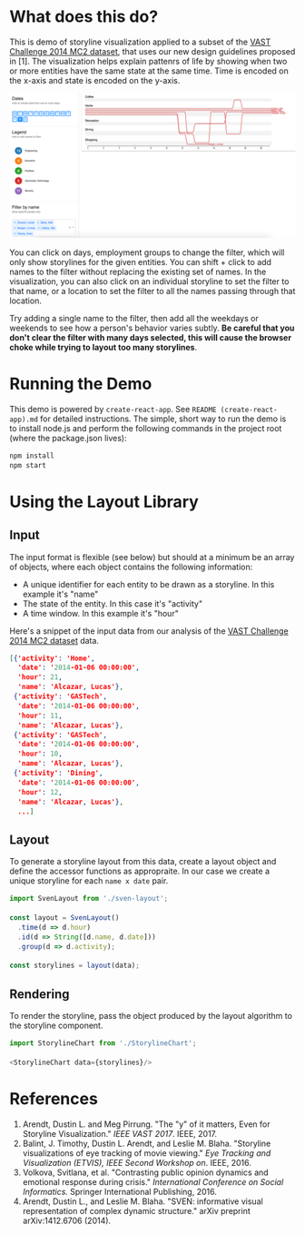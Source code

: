 # What does this do?
This is demo of storyline visualization applied to a subset of the [VAST Challenge 2014 MC2 dataset](http://www.vacommunity.org/VAST+Challenge+2014%3A+Mini-Challenge+2), that uses our new design guidelines proposed in [1].
The visualization helps explain pattenrs of life by showing when two or more entities have the same state at the same time. Time is encoded on the x-axis and state is encoded on the y-axis.

![Storyline visualization of patterns of life in the VAST Challenge 2014 MC2 dataset](./sven-demo-screenshot.png)

You can click on days, employment groups to change the filter, which will only show storylines for the given entities. You can shift + click to add names to the filter without replacing the existing set of names. In the visualization, you can also click on an individual storyline to set the filter to that name, or a location to set the filter to all the names passing through that location.

Try adding a single name to the filter, then add all the weekdays or weekends to see how a person's behavior varies subtly. **Be careful that you don't clear the filter with many days selected, this will cause the browser choke while trying to layout too many storylines**.

# Running the Demo
This demo is powered by `create-react-app`. See `README (create-react-app).md` for detailed instructions. The simple, short way to run the demo is to install node.js and perform the following commands in the project root (where the package.json lives):

```js
npm install
npm start
```

# Using the Layout Library
## Input
The input format is flexible (see below) but should at a minimum be an array of objects, where each object contains the following information:
* A unique identifier for each entity to be drawn as a storyline. In this example it's "name"
* The state of the entity. In this case it's "activity" 
* A time window. In this example it's "hour"

Here's a snippet of the input data from our analysis of the [VAST Challenge 2014 MC2 dataset](http://www.vacommunity.org/VAST+Challenge+2014%3A+Mini-Challenge+2) data.

```json
[{'activity': 'Home',
  'date': '2014-01-06 00:00:00',
  'hour': 21,
  'name': 'Alcazar, Lucas'},
 {'activity': 'GASTech',
  'date': '2014-01-06 00:00:00',
  'hour': 11,
  'name': 'Alcazar, Lucas'},
 {'activity': 'GASTech',
  'date': '2014-01-06 00:00:00',
  'hour': 10,
  'name': 'Alcazar, Lucas'},
 {'activity': 'Dining',
  'date': '2014-01-06 00:00:00',
  'hour': 12,
  'name': 'Alcazar, Lucas'},
  ...]
```
## Layout
To generate a storyline layout from this data, create a layout object and define the accessor functions as appropraite. In our case we create a unique storyline for each `name x date` pair.

```js
import SvenLayout from './sven-layout';

const layout = SvenLayout()
  .time(d => d.hour)
  .id(d => String([d.name, d.date]))
  .group(d => d.activity);
  
const storylines = layout(data);
```

## Rendering
To render the storyline, pass the object produced by the layout algorithm to the storyline component.

```js
import StorylineChart from './StorylineChart';

<StorylineChart data={storylines}/>
```

# References
1. Arendt, Dustin L. and Meg Pirrung. "The "y" of it matters, Even for Storyline Visualization." _IEEE VAST 2017_. IEEE, 2017.
1. Balint, J. Timothy, Dustin L. Arendt, and Leslie M. Blaha. "Storyline visualizations of eye tracking of movie viewing." _Eye Tracking and Visualization (ETVIS), IEEE Second Workshop on_. IEEE, 2016.
1. Volkova, Svitlana, et al. "Contrasting public opinion dynamics and emotional response during crisis." _International Conference on Social Informatics._ Springer International Publishing, 2016.
1. Arendt, Dustin L., and Leslie M. Blaha. "SVEN: informative visual representation of complex dynamic structure." arXiv preprint arXiv:1412.6706 (2014).